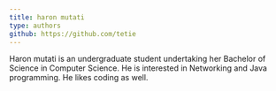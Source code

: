 ```yaml
---
title: haron mutati
type: authors
github: https://github.com/tetie
---
```

Haron mutati is an undergraduate student undertaking her Bachelor of Science in Computer Science. He is interested in Networking and Java programming. He likes coding as well.
